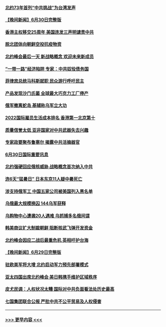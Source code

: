 #### [北约73年首列“中共挑战”为台湾发声](../pages/prog202/a103469095.md?t=07011601) 
#### [【晚间新闻】6月30日完整版](../pages/prog202/a103469054.md?t=07011601) 
#### [香港主权移交25周年 美国连发三声明谴责中共](../pages/prog202/a103469052.md?t=07011601) 
#### [脱北团体向朝鲜空投抗疫物资](../pages/prog202/a103468867.md?t=07011601) 
#### [北约峰会最后一天 新战略概念 欢迎未来新成员](../pages/prog202/a103468877.md?t=07011601) 
#### [“一带一路”经济陷阱 专家：中共奴役债务国](../pages/prog202/a103468865.md?t=07011601) 
#### [菲律宾总统马科斯就职 民众游行呼吁民主](../pages/prog202/a103468863.md?t=07011601) 
#### [产品发现沙门氏菌 全球最大巧克力工厂停产](../pages/prog202/a103468737.md?t=07011601) 
#### [俄军撤离蛇岛 基辅称乌军立大功](../pages/prog202/a103468727.md?t=07011601) 
#### [2022国际雇员生活成本排名 香港第一北京第十](../pages/prog202/a103468597.md?t=07011601) 
#### [质量信誉太低 亚非国家对中共武器失去兴趣](../pages/prog202/a103468601.md?t=07011601) 
#### [专家政要聚布鲁塞尔 揭露中共活摘器官](../pages/prog202/a103468570.md?t=07011601) 
#### [6月30日国际重要讯息](../pages/prog202/a103468563.md?t=07011601) 
#### [北约强硬回应俄核威胁 战略概念首次纳入中共](../pages/prog202/a103468586.md?t=07011601) 
#### [连6天“猛暑日” 日本东京11人疑中暑死亡](../pages/prog202/a103468467.md?t=07011601) 
#### [涉支持俄军工 中国五家公司被美国列入黑名单](../pages/prog202/a103468264.md?t=07011601) 
#### [乌俄最大规模换囚 144乌军获释](../pages/prog202/a103468199.md?t=07011601) 
#### [乌购物中心遭袭20人遇难 乌抓捕多名俄间谍](../pages/prog202/a103468136.md?t=07011601) 
#### [韩美商议扩大制裁朝鲜 阻断核武飞弹开发资金](../pages/prog202/a103468187.md?t=07011601) 
#### [北约峰会因应二战后最重危机 英相吁护台海](../pages/prog202/a103468138.md?t=07011601) 
#### [【晚间新闻】6月29日完整版](../pages/prog202/a103468118.md?t=07011601) 
#### [驻欧美军将大增 北约启动军力预先部署模式](../pages/prog202/a103468046.md?t=07011601) 
#### [亚太四国出席北约峰会 美日韩携手维护区域秩序](../pages/prog202/a103468048.md?t=07011601) 
#### [皮尤民调：人权状况太糟 国际对中共负面看法处历史最高](../pages/prog202/a103468011.md?t=07011601) 
#### [七国集团联合公报 严批中共不公平贸易及人权侵害](../pages/prog202/a103467954.md?t=07011601) 

----
#### [ >>> 更早内容 <<< ](../indexes/prog202-earlier.md)
